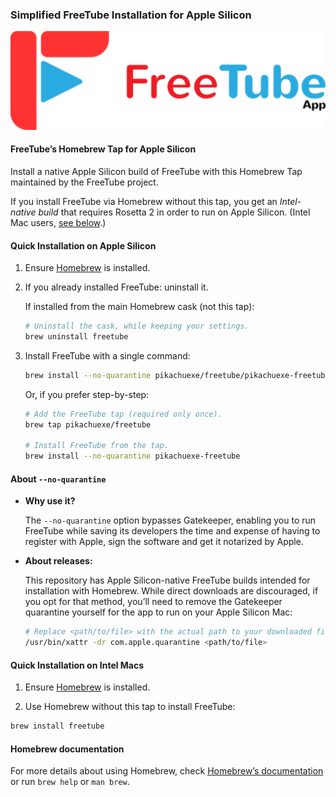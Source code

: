 ### Simplified FreeTube Installation for Apple Silicon

[![FreeTube](assets/logoColor.svg)](https://github.com/FreeTubeApp/FreeTube "https://github.com/FreeTubeApp/FreeTube")


#### FreeTube’s Homebrew Tap for Apple Silicon

Install a native Apple Silicon build of FreeTube with this Homebrew Tap maintained by the FreeTube project.

If you install FreeTube via Homebrew without this tap, you get an _Intel-native build_ that requires Rosetta 2 in order to run on Apple Silicon.
(Intel Mac users, [see below](#intel-section).)


#### Quick Installation on Apple Silicon

1. Ensure [Homebrew](https://brew.sh) is installed.

1. If you already installed FreeTube: uninstall it.

   If installed from the main Homebrew cask (not this tap):

    ```bash
    # Uninstall the cask, while keeping your settings.
    brew uninstall freetube
    ```

1. Install FreeTube with a single command:

    ```bash
    brew install --no-quarantine pikachuexe/freetube/pikachuexe-freetube
    ```

    Or, if you prefer step-by-step:

    ```bash
    # Add the FreeTube tap (required only once).
    brew tap pikachuexe/freetube

    # Install FreeTube from the tap.
    brew install --no-quarantine pikachuexe-freetube
    ```


#### About `--no-quarantine`

- **Why use it?**

  The `--no-quarantine` option bypasses Gatekeeper, enabling you to run FreeTube while saving its developers the time and expense of having to register with Apple, sign the software and get it notarized by Apple.

- **About releases:**

  This repository has Apple Silicon-native FreeTube builds intended for installation with Homebrew. While direct downloads are discouraged, if you opt for that method, you’ll need to remove the Gatekeeper quarantine yourself for the app to run on your Apple Silicon Mac:

  ```bash
  # Replace <path/to/file> with the actual path to your downloaded file.
  /usr/bin/xattr -dr com.apple.quarantine <path/to/file>
  ```


<a name="intel-section"></a>
#### Quick Installation on Intel Macs

1. Ensure [Homebrew](https://brew.sh) is installed.

1. Use Homebrew without this tap to install FreeTube:

```bash
brew install freetube
```


#### Homebrew documentation

For more details about using Homebrew, check [Homebrew’s documentation](https://docs.brew.sh) or run `brew help` or `man brew`.
